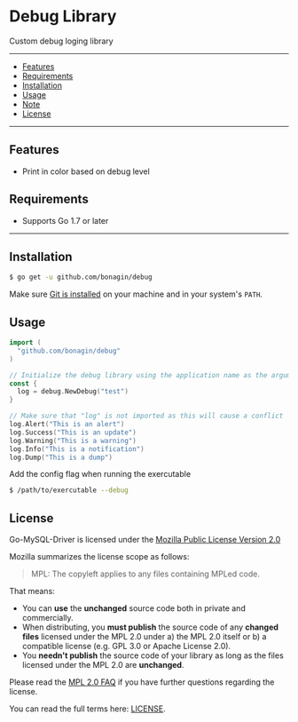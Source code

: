 # Debug Library

Custom debug loging library

---------------------------------------
  * [Features](#features)
  * [Requirements](#requirements)
  * [Installation](#installation)
  * [Usage](#usage)
  * [Note](#note)
  * [License](#license)

---------------------------------------

## Features
  * Print in color based on debug level

## Requirements
  * Supports Go 1.7 or later

---------------------------------------

## Installation
```bash
$ go get -u github.com/bonagin/debug
```
Make sure [Git is installed](https://git-scm.com/downloads) on your machine and in your system's `PATH`.

## Usage
```go
import (
  "github.com/bonagin/debug"
)

// Initialize the debug library using the application name as the argument
const {
  log = debug.NewDebug("test")
}

// Make sure that "log" is not imported as this will cause a conflict
log.Alert("This is an alert")
log.Success("This is an update")
log.Warning("This is a warning")
log.Info("This is a notification")
log.Dump("This is a dump")
```
Add the config flag when running the exercutable
```bash
$ /path/to/exercutable --debug
```

## License
Go-MySQL-Driver is licensed under the [Mozilla Public License Version 2.0](https://raw.github.com/go-sql-driver/mysql/master/LICENSE)

Mozilla summarizes the license scope as follows:
> MPL: The copyleft applies to any files containing MPLed code.


That means:
  * You can **use** the **unchanged** source code both in private and commercially.
  * When distributing, you **must publish** the source code of any **changed files** licensed under the MPL 2.0 under a) the MPL 2.0 itself or b) a compatible license (e.g. GPL 3.0 or Apache License 2.0).
  * You **needn't publish** the source code of your library as long as the files licensed under the MPL 2.0 are **unchanged**.

Please read the [MPL 2.0 FAQ](https://www.mozilla.org/en-US/MPL/2.0/FAQ/) if you have further questions regarding the license.

You can read the full terms here: [LICENSE](https://github.com/bonagin/config/blob/master/LICENSE).
